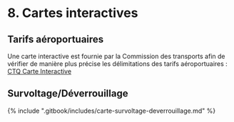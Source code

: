 # 8. Cartes interactives

## Tarifs aéroportuaires

Une carte interactive est fournie par la Commission des transports afin de vérifier de manière plus précise les délimitations des tarifs aéroportuaires : [CTQ Carte Interactive](https://www.ctq.gouv.qc.ca/fileadmin/documents/CarteInteractive/carte.html)

## Survoltage/Déverrouillage

{% include ".gitbook/includes/carte-survoltage-deverrouillage.md" %}

